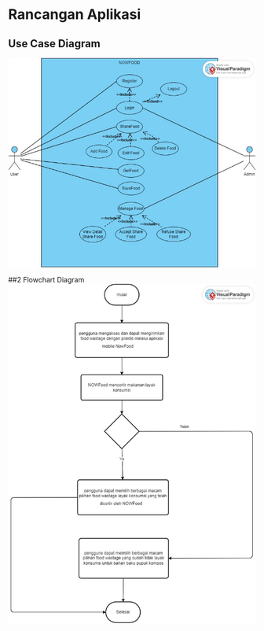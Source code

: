 # Rancangan Aplikasi

## Use Case Diagram
![Alt text](/pictures/Use%20Case_NOWFOOD.jpeg)

##2 Flowchart Diagram
![Alt text](/pictures/Flowchar_NOWFOOD.jpeg)